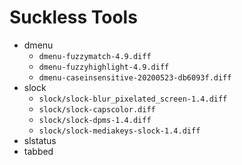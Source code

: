 # Suckless Tools

- dmenu
    - `dmenu-fuzzymatch-4.9.diff`
    - `dmenu-fuzzyhighlight-4.9.diff`
    - `dmenu-caseinsensitive-20200523-db6093f.diff`
- slock
    - `slock/slock-blur_pixelated_screen-1.4.diff`
    - `slock/slock-capscolor.diff`
    - `slock/slock-dpms-1.4.diff`
    - `slock/slock-mediakeys-slock-1.4.diff`
- slstatus
- tabbed
